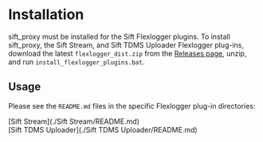 # Installation

sift_proxy must be installed for the Sift Flexlogger plugins. To install sift_proxy, the Sift Stream, and Sift TDMS Uploader Flexlogger plug-ins, download the latest `flexlogger_dist.zip` from the [Releases page](https://github.com/sift-stack/sift-labview/releases), unzip, and run `install_flexlogger_plugins.bat`.

## Usage

Please see the `README.md` files in the specific Flexlogger plug-in directories:

[Sift Stream](./Sift Stream/README.md)  
[Sift TDMS Uploader](./Sift TDMS Uploader/README.md)